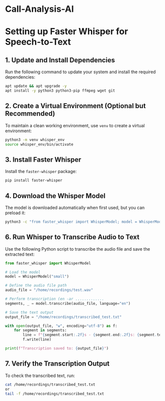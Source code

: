 # Call-Analysis-AI
# Setting up Faster Whisper for Speech-to-Text

## 1. Update and Install Dependencies
Run the following command to update your system and install the required dependencies:
```bash
apt update && apt upgrade -y
apt install -y python3 python3-pip ffmpeg wget git
```

## 2. Create a Virtual Environment (Optional but Recommended)
To maintain a clean working environment, use `venv` to create a virtual environment:
```bash
python3 -m venv whisper_env
source whisper_env/bin/activate
```

## 3. Install Faster Whisper
Install the `faster-whisper` package:
```bash
pip install faster-whisper
```

## 4. Download the Whisper Model
The model is downloaded automatically when first used, but you can preload it:
```bash
python3 -c "from faster_whisper import WhisperModel; model = WhisperModel('small')"
```

## 6. Run Whisper to Transcribe Audio to Text
Use the following Python script to transcribe the audio file and save the extracted text:

```python
from faster_whisper import WhisperModel

# Load the model
model = WhisperModel("small")

# Define the audio file path
audio_file = "/home/recordings/test.wav"

# Perform transcription (en -ar .............
segments, _ = model.transcribe(audio_file, language="en")

# Save the text output
output_file = "/home/recordings/transcribed_test.txt"

with open(output_file, "w", encoding="utf-8") as f:
    for segment in segments:
        line = f"{segment.start:.2f}s - {segment.end:.2f}s: {segment.text}\n"
        f.write(line)

print(f"Transcription saved to: {output_file}")
```

## 7. Verify the Transcription Output
To check the transcribed text, run:
```bash
cat /home/recordings/transcribed_test.txt
or
tail -f /home/recordings/transcribed_test.txt
```


